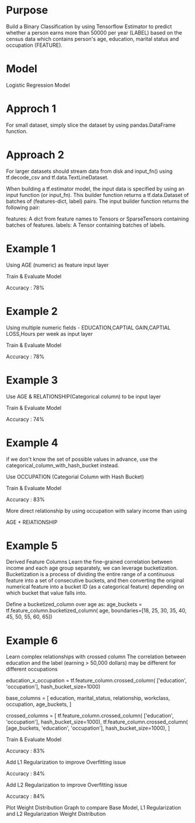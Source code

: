 Purpose
=======
Build a Binary Classification by using Tensorflow Estimator to predict whether
a person earns more than 50000 per year (LABEL) based on the census data which contains
person's age, education, marital status and occupation (FEATURE).

Model
=====
Logistic Regression Model


Approch 1
=========
For small dataset, simply slice the dataset by using pandas.DataFrame function.

Approach 2
==========
For larger datasets should stream data from disk and input_fn() using
tf.decode_csv and tf.data.TextLineDataset.

When building a tf.estimator model, the input data is specified by using an input function (or input_fn).
This builder function returns a tf.data.Dataset of batches of (features-dict, label) pairs. 
The input builder function returns the following pair:

features: A dict from feature names to Tensors or SparseTensors containing batches of features.
labels: A Tensor containing batches of labels.


Example 1
=========
Using AGE (numeric) as feature input layer

Train & Evaluate Model

Accuracy : 78%


Example 2
=========
Using multiple numeric fields - EDUCATION,CAPTIAL GAIN,CAPTIAL LOSS,Hours per week as input layer

Train & Evaluate Model

Accuracy : 78%


Example 3
=========
Use AGE & RELATIONSHIP(Categorical column) to be input layer

Train & Evaluate Model

Accuracy : 74%


Example 4
=========
if we don't know the set of possible values in advance, use the categorical_column_with_hash_bucket instead.

Use OCCUPATION (Categorial Column with Hash Bucket)

Train & Evaluate Model

Accuracy : 83%

More direct relationship by using occupation with salary income than using

AGE + RElATIONSHIP


Example 5
=========
Derived Feature Columns
 Learn the fine-grained correlation between income and each age group separately, we can leverage bucketization. Bucketization is a process of dividing the entire range of a continuous feature into a set of consecutive buckets, and then converting the original numerical feature into a bucket ID (as a categorical feature) depending on which bucket that value falls into.
 
Define a bucketized_column over age as:
age_buckets = tf.feature_column.bucketized_column(
    age, boundaries=[18, 25, 30, 35, 40, 45, 50, 55, 60, 65])
	
Example 6
=========
Learn complex relationships with crossed column
The correlation between education and the label (earning > 50,000 dollars) may be different for different occupations

education_x_occupation = tf.feature_column.crossed_column(
    ['education', 'occupation'], hash_bucket_size=1000)
	
base_columns = [
    education, marital_status, relationship, workclass, occupation,
    age_buckets,
]

crossed_columns = [
    tf.feature_column.crossed_column(
        ['education', 'occupation'], hash_bucket_size=1000),
    tf.feature_column.crossed_column(
        [age_buckets, 'education', 'occupation'], hash_bucket_size=1000),
]

Train & Evaluate Model

Accuracy : 83%


Add L1 Regularization to improve Overfitting issue

Accuracy : 84%


Add L2 Regularization to improve Overfitting issue

Accuracy : 84%


Plot Weight Distribution Graph to compare Base Model, L1 Regularization and L2 Regularization Weight Distribution



